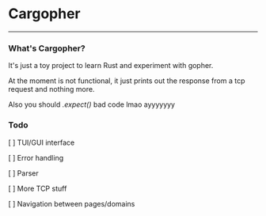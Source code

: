 # Cargopher

---

### What's Cargopher?
It's just a toy project to learn Rust and experiment with gopher.

At the moment is not functional, it just prints out the response from a tcp request and nothing more.

Also you should _.expect()_ bad code lmao ayyyyyyy

### Todo
[ ] TUI/GUI interface

[ ] Error handling
  
[ ] Parser

[ ] More TCP stuff

[ ] Navigation between pages/domains
